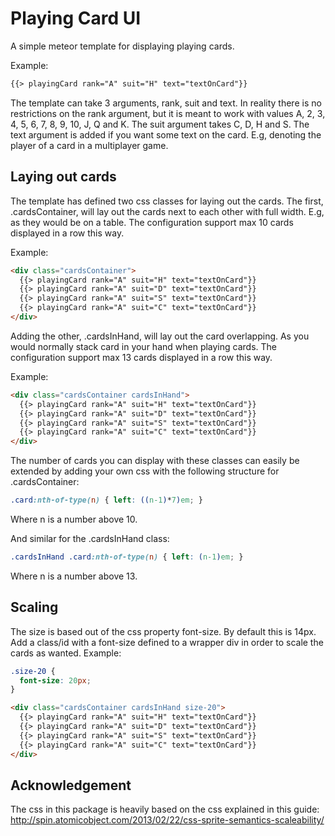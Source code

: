 # Playing Card UI

A simple meteor template for displaying playing cards.

Example:
```html
{{> playingCard rank="A" suit="H" text="textOnCard"}}
```
The template can take 3 arguments, rank, suit and text. In reality there is no restrictions on the rank argument, but it is meant to work with values A, 2, 3, 4, 5, 6, 7, 8, 9, 10, J, Q and K. The suit argument takes C, D, H and S. The text argument is added if you want some text on the card. E.g, denoting the player of a card in a multiplayer game.

## Laying out cards

The template has defined two css classes for laying out the cards. The first, .cardsContainer, will lay out the cards next to each other with full width. E.g, as they would be on a table. The configuration support max 10 cards displayed in a row this way.

Example:
```HTML
<div class="cardsContainer">
  {{> playingCard rank="A" suit="H" text="textOnCard"}}
  {{> playingCard rank="A" suit="D" text="textOnCard"}}
  {{> playingCard rank="A" suit="S" text="textOnCard"}}
  {{> playingCard rank="A" suit="C" text="textOnCard"}}
</div>
```
Adding the other, .cardsInHand, will lay out the card overlapping. As you would normally stack card in your hand when playing cards. The configuration support max 13 cards displayed in a row this way.

Example:
```HTML
<div class="cardsContainer cardsInHand">
  {{> playingCard rank="A" suit="H" text="textOnCard"}}
  {{> playingCard rank="A" suit="D" text="textOnCard"}}
  {{> playingCard rank="A" suit="S" text="textOnCard"}}
  {{> playingCard rank="A" suit="C" text="textOnCard"}}
</div>
```
The number of cards you can display with these classes can easily be extended by adding your own css with the following structure for .cardsContainer:

```css
.card:nth-of-type(n) { left: ((n-1)*7)em; }
```
Where n is a number above 10.

And similar for the .cardsInHand class:

```css
.cardsInHand .card:nth-of-type(n) { left: (n-1)em; }
```
Where n is a number above 13.

## Scaling

The size is based out of the css property font-size. By default this is 14px. Add a class/id with a font-size defined to a wrapper div in order to scale the cards as wanted. Example:

```css
.size-20 {
  font-size: 20px;
}
```
```html
<div class="cardsContainer cardsInHand size-20">
  {{> playingCard rank="A" suit="H" text="textOnCard"}}
  {{> playingCard rank="A" suit="D" text="textOnCard"}}
  {{> playingCard rank="A" suit="S" text="textOnCard"}}
  {{> playingCard rank="A" suit="C" text="textOnCard"}}
</div>
```

## Acknowledgement

The css in this package is heavily based on the css explained in this guide: http://spin.atomicobject.com/2013/02/22/css-sprite-semantics-scaleability/
